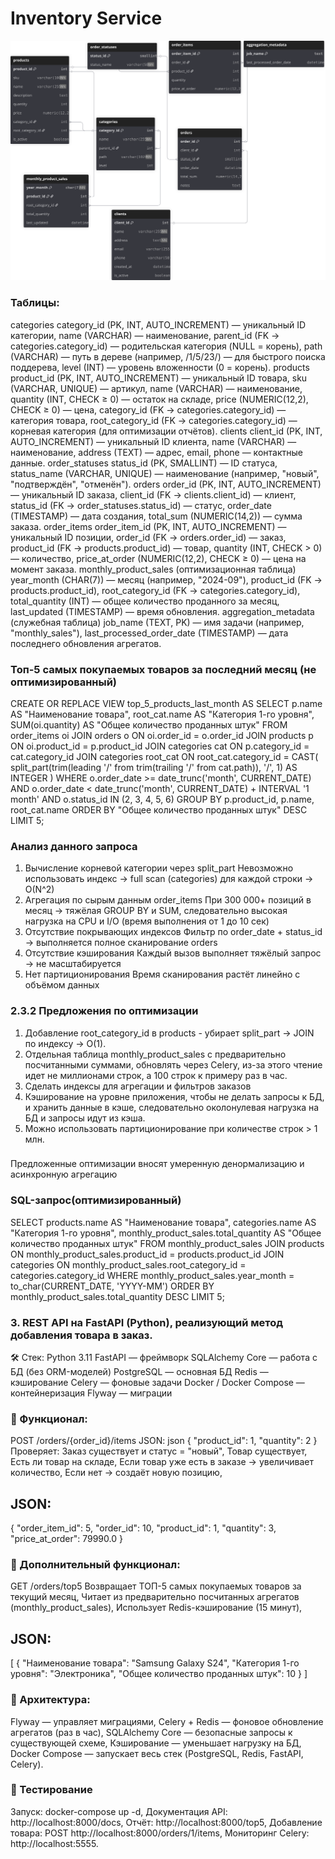 # Inventory Service

![Даталогическая схема](https://raw.githubusercontent.com/emfresya/Inventorymicroservice/refs/heads/main/DataDiagram.svg)


### Таблицы:
categories
    category_id (PK, INT, AUTO_INCREMENT) — уникальный ID категории,
    name (VARCHAR) — наименование,
    parent_id (FK → categories.category_id) — родительская категория (NULL = корень),
    path (VARCHAR) — путь в дереве (например, /1/5/23/) — для быстрого поиска поддерева,
    level (INT) — уровень вложенности (0 = корень).
products
    product_id (PK, INT, AUTO_INCREMENT) — уникальный ID товара,
    sku (VARCHAR, UNIQUE) — артикул,
    name (VARCHAR) — наименование,
    quantity (INT, CHECK ≥ 0) — остаток на складе,
    price (NUMERIC(12,2), CHECK ≥ 0) — цена,
    category_id (FK → categories.category_id) — категория товара,
    root_category_id (FK → categories.category_id) — корневая категория (для оптимизации отчётов).
clients
    client_id (PK, INT, AUTO_INCREMENT) — уникальный ID клиента,
    name (VARCHAR) — наименование,
    address (TEXT) — адрес,
    email, phone — контактные данные.
    order_statuses
    status_id (PK, SMALLINT) — ID статуса,
    status_name (VARCHAR, UNIQUE) — наименование (например, "новый", "подтверждён", "отменён").
orders
    order_id (PK, INT, AUTO_INCREMENT) — уникальный ID заказа,
    client_id (FK → clients.client_id) — клиент,
    status_id (FK → order_statuses.status_id) — статус,
    order_date (TIMESTAMP) — дата создания,
    total_sum (NUMERIC(14,2)) — сумма заказа.
order_items
    order_item_id (PK, INT, AUTO_INCREMENT) — уникальный ID позиции,
    order_id (FK → orders.order_id) — заказ,
    product_id (FK → products.product_id) — товар,
    quantity (INT, CHECK > 0) — количество,
    price_at_order (NUMERIC(12,2), CHECK ≥ 0) — цена на момент заказа.
monthly_product_sales (оптимизационная таблица)
    year_month (CHAR(7)) — месяц (например, "2024-09"),
    product_id (FK → products.product_id),
    root_category_id (FK → categories.category_id),
    total_quantity (INT) — общее количество проданного за месяц,
    last_updated (TIMESTAMP) — время обновления.
aggregation_metadata (служебная таблица)
    job_name (TEXT, PK) — имя задачи (например, "monthly_sales"),
    last_processed_order_date (TIMESTAMP) — дата последнего обновления агрегатов.
### Топ-5 самых покупаемых товаров за последний месяц (не оптимизированный)

CREATE OR REPLACE VIEW top_5_products_last_month AS
SELECT
    p.name AS "Наименование товара",
    root_cat.name AS "Категория 1-го уровня",
    SUM(oi.quantity) AS "Общее количество проданных штук"
FROM
    order_items oi
JOIN
    orders o ON oi.order_id = o.order_id
JOIN
    products p ON oi.product_id = p.product_id
JOIN
    categories cat ON p.category_id = cat.category_id
JOIN
    categories root_cat ON root_cat.category_id = 
        CAST(
            split_part(trim(leading '/' from trim(trailing '/' from cat.path)), '/', 1)
            AS INTEGER
        )
WHERE
    o.order_date >= date_trunc('month', CURRENT_DATE)
    AND o.order_date < date_trunc('month', CURRENT_DATE) + INTERVAL '1 month'
    AND o.status_id IN (2, 3, 4, 5, 6)
GROUP BY
    p.product_id,
    p.name,
    root_cat.name
ORDER BY
    "Общее количество проданных штук" DESC
LIMIT 5;
###

### Анализ данного запроса 

1. Вычисление корневой категории через split_part
Невозможно использовать индекс → full scan (categories) для каждой строки → O(N^2)
2. Агрегация по сырым данным order_items
При 300 000+ позиций в месяц → тяжёлая GROUP BY и SUM, следовательно высокая нагрузка на CPU и I/O (время выполнения от 1 до 10 сек)
3. Отсутствие покрывающих индексов
Фильтр по order_date + status_id → выполняется полное сканирование orders
4. Отсутствие кэширования
Каждый вызов выполняет тяжёлый запрос → не масштабируется
5. Нет партиционирования
Время сканирования растёт линейно с объёмом данных
###

### 2.3.2 Предложения по оптимизации

1. Добавление root_category_id в products - убирает split_part → JOIN по индексу → O(1).
2. Отдельная таблица monthly_product_sales с предварительно посчитанными суммами, обновлять через Celery, из-за этого чтение идет не миллионами строк, а 100 строк к примеру раз в час.
3. Сделать индексы для агрегации и фильтров заказов
4. Кэширование на уровне приложения, чтобы не делать запросы к БД, и хранить данные в кэше, следовательно околонулевая нагрузка на БД и запросы идут из кэша.
5. Можно использовать партиционирование при количестве строк > 1 млн.
###

###
Предложенные оптимизации вносят умеренную денормализацию и асинхронную агрегацию
###

### SQL-запрос(оптимизированный)

SELECT
    products.name AS "Наименование товара",
    categories.name AS "Категория 1-го уровня",
    monthly_product_sales.total_quantity AS "Общее количество проданных штук"
FROM
    monthly_product_sales
JOIN products ON monthly_product_sales.product_id = products.product_id
JOIN categories ON monthly_product_sales.root_category_id = categories.category_id
WHERE
    monthly_product_sales.year_month = to_char(CURRENT_DATE, 'YYYY-MM')
ORDER BY
    monthly_product_sales.total_quantity DESC
LIMIT 5;

###

### 3. REST API на FastAPI (Python), реализующий метод добавления товара в заказ.

🛠️ Стек:
    Python 3.11
    FastAPI — фреймворк
    SQLAlchemy Core — работа с БД (без ORM-моделей)
    PostgreSQL — основная БД
    Redis — кэширование
    Celery — фоновые задачи
    Docker / Docker Compose — контейнеризация
    Flyway — миграции

### 📌 Функционал:
POST /orders/{order_id}/items
JSON:
json
{
  "product_id": 1,
  "quantity": 2
}
Проверяет:
    Заказ существует и статус = "новый",
    Товар существует,
    Есть ли товар на складе,
    Если товар уже есть в заказе → увеличивает количество,
    Если нет → создаёт новую позицию,
## JSON:
{
  "order_item_id": 5,
  "order_id": 10,
  "product_id": 1,
  "quantity": 3,
  "price_at_order": 79990.0
}

### 📌 Дополнительный функционал:
GET /orders/top5
    Возвращает ТОП-5 самых покупаемых товаров за текущий месяц,
    Читает из предварительно посчитанных агрегатов (monthly_product_sales),
    Использует Redis-кэширование (15 минут),

## JSON:
[
  {
    "Наименование товара": "Samsung Galaxy S24",
    "Категория 1-го уровня": "Электроника",
    "Общее количество проданных штук": 10
  }
]

### 🧩 Архитектура:
Flyway — управляет миграциями,
Celery + Redis — фоновое обновление агрегатов (раз в час),
SQLAlchemy Core — безопасные запросы к существующей схеме,
Кэширование — уменьшает нагрузку на БД,
Docker Compose — запускает весь стек (PostgreSQL, Redis, FastAPI, Celery).

### 🧪 Тестирование
Запуск: docker-compose up -d,
Документация API: http://localhost:8000/docs,
Отчёт: http://localhost:8000/top5,
Добавление товара: POST http://localhost:8000/orders/1/items,
Мониторинг Celery: http://localhost:5555.

